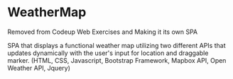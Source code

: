 # WeatherMap
Removed from Codeup Web Exercises and Making it its own SPA


SPA that displays a functional weather map utilizing two different APIs that updates dynamically with the user's input for 
location and draggable marker. (HTML, CSS,  Javascript, Bootstrap Framework, Mapbox API, Open Weather API, Jquery)
